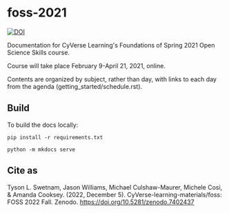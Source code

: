 # foss-2021

[![DOI](https://zenodo.org/badge/DOI/10.5281/zenodo.7402437.svg)](https://doi.org/10.5281/zenodo.7402437)

Documentation for CyVerse Learning's Foundations of Spring 2021 Open Science Skills course.

Course will take place February 9-April 21, 2021, online.

Contents are organized by subject, rather than day, with links to each day from the agenda (getting_started/schedule.rst).

## Build

To build the docs locally:

```
pip install -r requirements.txt

python -m mkdocs serve
```

## Cite as

Tyson L. Swetnam, Jason Williams, Michael Culshaw-Maurer, Michele Cosi, & Amanda Cooksey. (2022, December 5). CyVerse-learning-materials/foss: FOSS 2022 Fall. Zenodo. https://doi.org/10.5281/zenodo.7402437
